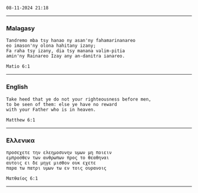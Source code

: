 `` 08-11-2024 21:18 ``

___

### Malagasy

```gospel
Tandremo mba tsy hanao ny asan'ny fahamarinanareo
eo imason'ny olona hahitany izany;
Fa raha tsy izany, dia tsy manana valim-pitia
amin'ny Rainareo Izay any an-danitra ianareo.

Matio 6:1
```
___

### English

```gospel
Take heed that ye do not your righteousness before men,
to be seen of them: else ye have no reward
with your Father who is in heaven.

Matthew 6:1
```
___

### Eλλενικα

```gospel
προσεχετε την ελεημοσυνην υμων μη ποιειν
εμπροσθεν των ανθρωπων προς το θεαθηναι
αυτοις ει δε μηγε μισθον ουκ εχετε
παρα τω πατρι υμων τω εν τοις ουρανοις

Ματθαίος 6:1
```
___
